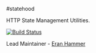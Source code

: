 #statehood

HTTP State Management Utilities.

[![Build Status](https://secure.travis-ci.org/hapijs/statehood.png)](http://travis-ci.org/hapijs/statehood)

Lead Maintainer - [Eran Hammer](https://github.com/hueniverse)
